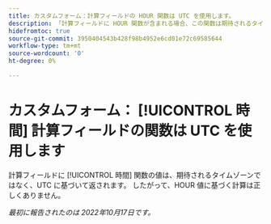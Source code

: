 ```yaml
---
title: カスタムフォーム：計算フィールドの HOUR 関数は UTC を使用します。
description: 「計算フィールドに HOUR 関数が含まれる場合、この関数は期待されるタイムゾーンではなく、UTC に基づいて値を返します。 したがって、HOUR 値に基づく計算は正しくありません。」
hidefromtoc: true
source-git-commit: 3950404543b428f98b4952e6cd01e72c69585644
workflow-type: tm+mt
source-wordcount: '0'
ht-degree: 0%

---
```



# カスタムフォーム： [!UICONTROL 時間] 計算フィールドの関数は UTC を使用します

計算フィールドに [!UICONTROL 時間] 関数の値は、期待されるタイムゾーンではなく、UTC に基づいて返されます。 したがって、HOUR 値に基づく計算は正しくありません。

_最初に報告されたのは 2022年10月17日です。_


